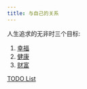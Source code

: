 ```yaml
---
title: 与自己的关系
---
```

人生追求的无非时三个目标: 
1. [幸福](./1-happiness/readme.md)
2. [健康](./2-health/readme.md)
3. [财富](./3-wealth/readme.md)

[TODO List](./1-happiness/1-aware/temp/todo.md)
